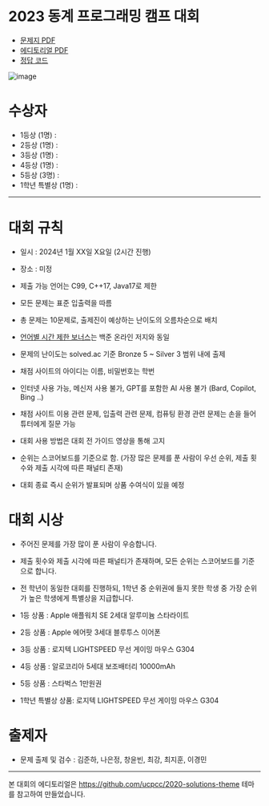 # 2023 동계 프로그래밍 캠프 대회

- [문제지 PDF](docs/HSUPC_2023_programming_camp_problemset.pdf)
- [에디토리얼 PDF](docs/HSUPC_2023_programming_camp_editorial.pdf)
- [정답 코드](https://github.com/HSU-CSE/hsupc-2023-programming-camp/tree/main/solutions)

![image](/assets/image.png)

# 수상자

- 1등상 (1명) : 
- 2등상 (1명) : 
- 3등상 (1명) : 
- 4등상 (1명) : 
- 5등상 (3명) :
- 1학년 특별상 (1명) :

---

# 대회 규칙

- 일시 : 2024년 1월 XX일 X요일 (2시간 진행)
- 장소 : 미정

- 제출 가능 언어는 C99, C++17, Java17로 제한
- 모든 문제는 표준 입출력을 따름
- 총 문제는 10문제로, 출제진이 예상하는 난이도의 오름차순으로 배치
- [언어별 시간 제한 보너스](https://help.acmicpc.net/language)는 백준 온라인 저지와 동일
- 문제의 난이도는 solved.ac 기준 Bronze 5 ~ Silver 3 범위 내에 출제
- 채점 사이트의 아이디는 이름, 비밀번호는 학번
- 인터넷 사용 가능, 메신저 사용 불가, GPT를 포함한 AI 사용 불가 (Bard, Copilot, Bing ..)
- 채점 사이트 이용 관련 문제, 입출력 관련 문제, 컴퓨팅 환경 관련 문제는 손을 들어 튜터에게 질문 가능
- 대회 사용 방법은 대회 전 가이드 영상을 통해 고지
- 순위는 스코어보드를 기준으로 함. (가장 많은 문제를 푼 사람이 우선 순위, 제출 횟수와 제출 시각에 따른 패널티 존재)
- 대회 종료 즉시 순위가 발표되며 상품 수여식이 있을 예정

# 대회 시상

- 주어진 문제를 가장 많이 푼 사람이 우승합니다.
- 제출 횟수와 제출 시각에 따른 패널티가 존재하며, 모든 순위는 스코어보드를 기준으로 합니다.
- 전 학년이 동일한 대회를 진행하되, 1학년 중 순위권에 들지 못한 학생 중 가장 순위가 높은 학생에게 특별상을 지급합니다.

- 1등 상품 : Apple 애플워치 SE 2세대 알루미늄 스타라이트
- 2등 상품 : Apple 에어팟 3세대 블루투스 이어폰
- 3등 상품 : 로지텍 LIGHTSPEED 무선 게이밍 마우스 G304
- 4등 상품 : 알로코리아 5세대 보조배터리 10000mAh
- 5등 상품 : 스타벅스 1만원권
- 1학년 특별상 상품: 로지텍 LIGHTSPEED 무선 게이밍 마우스 G304

# 출제자

- 문제 출제 및 검수 : 김준하, 나은정, 창윤빈, 최강, 최지훈, 이경민

---

본 대회의 에디토리얼은 https://github.com/ucpcc/2020-solutions-theme 테마를 참고하여 만들었습니다.
